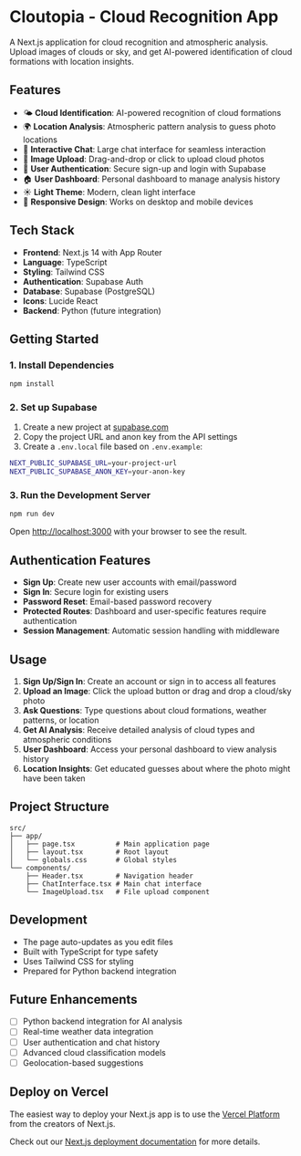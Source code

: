 # Cloutopia - Cloud Recognition App

A Next.js application for cloud recognition and atmospheric analysis. Upload images of clouds or sky, and get AI-powered identification of cloud formations with location insights.

## Features

- 🌤️ **Cloud Identification**: AI-powered recognition of cloud formations
- 🌍 **Location Analysis**: Atmospheric pattern analysis to guess photo locations  
- 💬 **Interactive Chat**: Large chat interface for seamless interaction
- 📸 **Image Upload**: Drag-and-drop or click to upload cloud photos
- 👤 **User Authentication**: Secure sign-up and login with Supabase
- 🏠 **User Dashboard**: Personal dashboard to manage analysis history
- ☀️ **Light Theme**: Modern, clean light interface
- 📱 **Responsive Design**: Works on desktop and mobile devices

## Tech Stack

- **Frontend**: Next.js 14 with App Router
- **Language**: TypeScript
- **Styling**: Tailwind CSS
- **Authentication**: Supabase Auth
- **Database**: Supabase (PostgreSQL)
- **Icons**: Lucide React
- **Backend**: Python (future integration)

## Getting Started

### 1. Install Dependencies

```bash
npm install
```

### 2. Set up Supabase

1. Create a new project at [supabase.com](https://supabase.com)
2. Copy the project URL and anon key from the API settings
3. Create a `.env.local` file based on `.env.example`:

```bash
NEXT_PUBLIC_SUPABASE_URL=your-project-url
NEXT_PUBLIC_SUPABASE_ANON_KEY=your-anon-key
```

### 3. Run the Development Server

```bash
npm run dev
```

Open [http://localhost:3000](http://localhost:3000) with your browser to see the result.

## Authentication Features

- **Sign Up**: Create new user accounts with email/password
- **Sign In**: Secure login for existing users  
- **Password Reset**: Email-based password recovery
- **Protected Routes**: Dashboard and user-specific features require authentication
- **Session Management**: Automatic session handling with middleware

## Usage

1. **Sign Up/Sign In**: Create an account or sign in to access all features
2. **Upload an Image**: Click the upload button or drag and drop a cloud/sky photo
3. **Ask Questions**: Type questions about cloud formations, weather patterns, or location
4. **Get AI Analysis**: Receive detailed analysis of cloud types and atmospheric conditions
5. **User Dashboard**: Access your personal dashboard to view analysis history
6. **Location Insights**: Get educated guesses about where the photo might have been taken

## Project Structure

```
src/
├── app/
│   ├── page.tsx          # Main application page
│   ├── layout.tsx        # Root layout
│   └── globals.css       # Global styles
└── components/
    ├── Header.tsx        # Navigation header
    ├── ChatInterface.tsx # Main chat interface
    └── ImageUpload.tsx   # File upload component
```

## Development

- The page auto-updates as you edit files
- Built with TypeScript for type safety
- Uses Tailwind CSS for styling
- Prepared for Python backend integration

## Future Enhancements

- [ ] Python backend integration for AI analysis
- [ ] Real-time weather data integration
- [ ] User authentication and chat history
- [ ] Advanced cloud classification models
- [ ] Geolocation-based suggestions

## Deploy on Vercel

The easiest way to deploy your Next.js app is to use the [Vercel Platform](https://vercel.com/new?utm_medium=default-template&filter=next.js&utm_source=create-next-app&utm_campaign=create-next-app-readme) from the creators of Next.js.

Check out our [Next.js deployment documentation](https://nextjs.org/docs/app/building-your-application/deploying) for more details.
